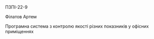 ПЗПІ-22-9



Філатов Артем





Програмна система з контролю якості різних показників у офісних приміщеннях
